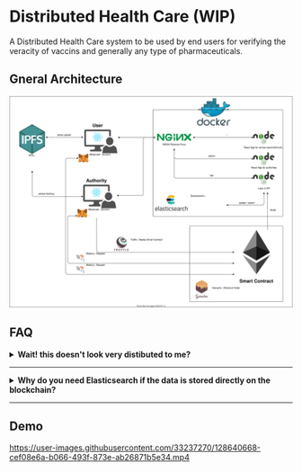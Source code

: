 # Distributed Health Care (WIP)

A Distributed Health Care system to be used by end users for verifying the veracity of vaccins and generally any type of pharmaceuticals.

## Gneral Architecture

![Architecture Description](./docs/overview.drawio.svg)

## FAQ

<details>
<summary> <b> Wait! this doesn't look very distibuted to me? </b> </summary>
<img align="left" width="200"  src="https://i.imgur.com/iwv6Whd.jpeg">
It's true that there are authorities represented in the architecture, but their function is similar to an index that points towards the right address in the ethereum blockchain that holds all the data (which is distributed by definition).
</details>

---

<details>
<summary> <b> Why do you need Elasticsearch if the data is stored directly on the blockchain? </b> </summary>
<img align="left" width="200"  src="https://i.imgur.com/mnn38Cg.jpeg">
One of the main functions of this system is to allow users to report illegal drugs (drugs that are not allowed by the authority in that country), and to do so we must implement a searching functionality **with fuzzing** (to avoid false positives) using solidity and it will run directly on the ethereum nodes. Nedless to say that solution is not efficient nor fast, and thus we implemented a layer-2 solution that will do exactly that using elasticsearch.
</details>

---

## Demo



https://user-images.githubusercontent.com/33237270/128640668-cef08e6a-b066-493f-873e-ab26871b5e34.mp4

